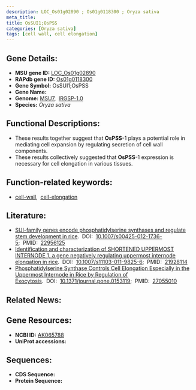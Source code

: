 ```yaml
---
description: LOC_Os01g02890 ; Os01g0118300 ; Oryza sativa
meta_title:
title: OsSUI1;OsPSS
categories: [Oryza sativa]
tags: [cell wall, cell elongation]
---
```


## Gene Details:
- **MSU gene ID:** [LOC_Os01g02890](http://rice.uga.edu/cgi-bin/ORF_infopage.cgi?orf=LOC_Os01g02890)  
- **RAPdb gene ID:** [Os01g0118300](https://rapdb.dna.affrc.go.jp/locus/?name=Os01g0118300)  
- **Gene Symbol:** OsSUI1;OsPSS
- **Gene Name:**
- **Genome:**  [MSU7](http://rice.uga.edu/),&nbsp;&nbsp;[IRGSP-1.0](https://rapdb.dna.affrc.go.jp/download/irgsp1.html)
- **Species:** *Oryza sativa*

## Functional Descriptions:
   - These results together suggest that **OsPSS**-1 plays a potential role in mediating cell expansion by regulating secretion of cell wall components.
   - These results collectively suggested that **OsPSS**-1 expression is necessary for cell elongation in various tissues.

## Function-related keywords:
   - [cell-wall](/tags/cell-wall/),&nbsp;&nbsp;[cell-elongation](/tags/cell-elongation/)

## Literature:
   - [SUI-family genes encode phosphatidylserine synthases and regulate stem development in rice](https://www.doi.org/10.1007/s00425-012-1736-5).&nbsp;&nbsp;DOI:&nbsp;&nbsp;[10.1007/s00425-012-1736-5](https://www.doi.org/10.1007/s00425-012-1736-5);&nbsp;&nbsp;PMID:&nbsp;&nbsp;[22956125](https://pubmed.ncbi.nlm.nih.gov/22956125/)
   - [Identification and characterization of SHORTENED UPPERMOST INTERNODE 1, a gene negatively regulating uppermost internode elongation in rice](https://www.doi.org/10.1007/s11103-011-9825-6).&nbsp;&nbsp;DOI:&nbsp;&nbsp;[10.1007/s11103-011-9825-6](https://www.doi.org/10.1007/s11103-011-9825-6);&nbsp;&nbsp;PMID:&nbsp;&nbsp;[21928114](https://pubmed.ncbi.nlm.nih.gov/21928114/)
   - [Phosphatidylserine Synthase Controls Cell Elongation Especially in the Uppermost Internode in Rice by Regulation of Exocytosis](https://www.doi.org/10.1371/journal.pone.0153119).&nbsp;&nbsp;DOI:&nbsp;&nbsp;[10.1371/journal.pone.0153119](https://www.doi.org/10.1371/journal.pone.0153119);&nbsp;&nbsp;PMID:&nbsp;&nbsp;[27055010](https://pubmed.ncbi.nlm.nih.gov/27055010/)

## Related News:

## Gene Resources:
- **NCBI ID:**  [AK065788](http://www.ncbi.nlm.nih.gov/nuccore/AK065788)
- **UniProt accessions:** [](https://www.uniprot.org/uniprotkb//entry)

## Sequences:
- **CDS Sequence:**
- **Protein Sequence:**
